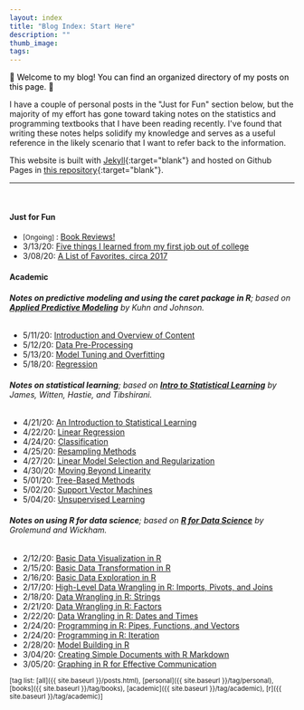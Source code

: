 ```yaml
---
layout: index
title: "Blog Index: Start Here"
description: ""
thumb_image: 
tags: 
---
```


:balloon: <span style = "color:black">Welcome to my blog! You can find an organized directory of my posts on this page. </span>:balloon:

I have a couple of personal posts in the "Just for Fun" section below, but the majority of my effort has gone toward taking notes on the statistics and programming textbooks that I have been reading recently. I've found that writing these notes helps solidify my knowledge and serves as a useful reference in the likely scenario that I want to refer back to the information. 

This website is built with [Jekyll](https://jekyllrb.com){:target="blank"} and hosted on Github Pages in [this repository](https://github.com/panthonies/site/tree/chalk){:target="blank"}.

---
<br>

#### <span class="boxheader">Just for Fun</span>

* <small>\[Ongoing] </small>: [Book Reviews!](book-reviews-recommendations)
* 3/13/20: [Five things I learned from my first job out of college](five-things-i-learned)
* 3/08/20: [A List of Favorites, circa 2017](favorites-circa-2017)


#### <span class="boxheader">Academic </span> 

###### **Notes on predictive modeling and using the *caret* package in R**; based on [**Applied Predictive Modeling**](http://appliedpredictivemodeling.com) by Kuhn and Johnson. 

* 5/11/20: [Introduction and Overview of Content](intro-predictive-modeling)
* 5/12/20: [Data Pre-Processing](data-preprocessing)
* 5/13/20: [Model Tuning and Overfitting](overfitting-tuning)
* 5/18/20: [Regression](apm-regression)

###### **Notes on statistical learning**; based on [**Intro to Statistical Learning**](http://faculty.marshall.usc.edu/gareth-james/ISL/) by James, Witten, Hastie, and Tibshirani. 

* 4/21/20: [An Introduction to Statistical Learning](intro-statistical-learning)
* 4/22/20: [Linear Regression](linear-regression)
* 4/24/20: [Classification](classification)
* 4/25/20: [Resampling Methods](resampling-methods)
* 4/27/20: [Linear Model Selection and Regularization](linear-model-selection-regularization)
* 4/30/20: [Moving Beyond Linearity](moving-beyond-linearity)
* 5/01/20: [Tree-Based Methods](tree-based-methods)
* 5/02/20: [Support Vector Machines](support-vector-machines)
* 5/04/20: [Unsupervised Learning](unsupervised-learning)

###### **Notes on using R for data science**; based on [**R for Data Science**](https://r4ds.had.co.nz/index.html) by Grolemund and Wickham.

* 2/12/20: [Basic Data Visualization in R](data-visualisation-r)
* 2/15/20: [Basic Data Transformation in R](data-transformation-r)
* 2/16/20: [Basic Data Exploration in R](data-exploration-r)
* 2/17/20: [High-Level Data Wrangling in R: Imports, Pivots, and Joins](data-wrangling-high-level-r)
* 2/18/20: [Data Wrangling in R: Strings](data-wrangling-strings-r)
* 2/21/20: [Data Wrangling in R: Factors](data-wrangling-factors-r)
* 2/22/20: [Data Wrangling in R: Dates and Times](data-wrangling-date-time-r)
* 2/24/20: [Programming in R: Pipes, Functions, and Vectors](programming-r-1)
* 2/24/20: [Programming in R: Iteration](programming-r-2)
* 2/28/20: [Model Building in R](modeling-r)
* 3/04/20: [Creating Simple Documents with R Markdown](r-markdown)
* 3/05/20: [Graphing in R for Effective Communication](graphics-for-communication-r)

<small>[tag list:  [all]({{ site.baseurl }}/posts.html), [personal]({{ site.baseurl }}/tag/personal), [books]({{ site.baseurl }}/tag/books), [academic]({{ site.baseurl }}/tag/academic), [r]({{ site.baseurl }}/tag/academic)]</small>
